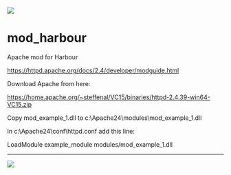 [![](https://bitbucket.org/fivetech/screenshots/downloads/fivetech_logo.gif)](http://www.fivetechsoft.com "FiveTech Software")

# mod_harbour
Apache mod for Harbour

https://httpd.apache.org/docs/2.4/developer/modguide.html

Download Apache from here:

https://home.apache.org/~steffenal/VC15/binaries/httpd-2.4.39-win64-VC15.zip

Copy mod_example_1.dll to c:\Apache24\modules\mod_example_1.dll

In c:\Apache24\conf\httpd.conf add this line:

LoadModule example_module modules/mod_example_1.dll


***
[![](https://bitbucket.org/fivetech/screenshots/downloads/harbour.jpg)](https://harbour.github.io "The Harbour Project")
